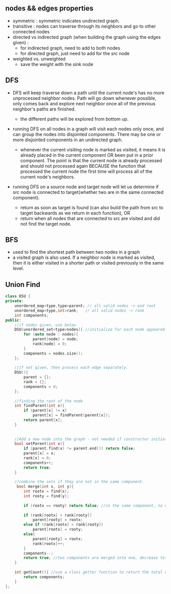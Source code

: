 ## nodes && edges properties
- symmetric : symmetric indicates undirected graph. 
- transitive : nodes can traverse through its neighbors and go to other connected nodes
- directed vs indirected graph (when building the graph using the edges given) :
    - for indirected graph, need to add to both nodes
    - for directed graph, just need to add for the src node
- weighted vs. unweighted
    - save the weight with the sink node 

## DFS
- DFS will keep traverse down a path until the current node's has no more unprocessed neighbor nodes. Path will go down whenever possible, only comes back and explore next neighbor once all of the previous neighbor's paths are finished.
    - the different paths will be explored from bottom up.
    
- running DFS on all nodes in a graph will visit each nodes only once, and can group the nodes into disjointed components. There may be one or more disjointed components in an undirected graph.
    - whenever the current visiting node is marked as visited, it means it is already placed in the current component OR been put in a prior component. The point is that the current node is already processed and should not processed again BECAUSE the function that processed the current node the first time will process all of the current node's neighbors.
    
- running DFS on a source node and target node will let us determine if src node is connected to target(whether two are in the same connected component).
    - return as soon as target is found (can also build the path from src to target backwards as we return in each function), OR 
    - return when all nodes that are connected to src are visited and did not find the target node.
    
## BFS
- used to find the shortest path between two nodes in a graph
- a visited graph is also used. If a neighbor node is marked as visited, then it is either visited in a shorter path or visited previously in the same level. 



## Union Find

```cpp
class DSU {
private:
    unordered_map<type,type>parent; // all valid nodes -> end root
    unordered_map<type,int>rank;   // all valid nodes -> rank
    int components;
public:
    //if nodes given, use below
    DSU(unordered_set<type>nodes){ //initialize for each node appeared in the given data
        for (auto node : nodes){
            parent[node] = node;
            rank[node] = 0;
        }
        components = nodes.size();
    };
    
    //if not given, then process each edge separately.
    DSU(){
        parent = {};
        rank = {};
        components = 0;
    };
    
    //finding the root of the node
    int findParent(int x){
        if (parent[x] != x)
            parent[x] = findParent(parent[x]);
        return parent[x];
    }
    
    
    //Add a new node into the graph - not needed if constructor initialzied all the nodes. Only need this if we don't know the nodes at the beginning
    bool setParent(int x){
        if (parent.find(x) != parent.end()) return false;
        parent[x] = x;
        rank[x] = 0;
        components++;
        return true;
    }
    
    //combine the sets if they are not in the same component.
     bool merge(int x, int y){
        int rootx = find(x);
        int rooty = find(y);
        
        if (rootx == rooty) return false; //in the same component, no need to merge
        
        if (rank[rootx] > rank[rooty])
            parent[rooty] = rootx;
        else if (rank[rootx] < rank[rooty])
            parent[rootx] = rooty;
        else{
            parent[rooty] = rootx;
            rank[rootx]++;
        }
        components--;
        return true; //two components are merged into one, decrease total component count by 1
    }
    
    int getCount(){ //use a class getter function to return the total count
        return components;
    }
};
```






